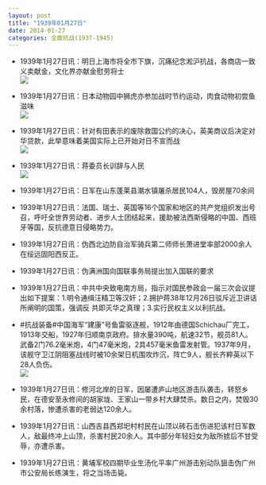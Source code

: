 ```yaml
---
layout: post
title: "1939年01月27日"
date: 2014-01-27
categories: 全面抗战(1937-1945)
---
```


<meta name="referrer" content="no-referrer" />

- 1939年1月27日讯：明日上海市将全市下旗，沉痛纪念淞沪抗战，各商店一致义卖献金，文化界亦献金慰劳将士 <br/><img src="https://ww2.sinaimg.cn/large/aca367d8jw1ecyhvw2hn2j205b0ctmyw.jpg" />

- 1939年1月27日讯：日本动物园中狮虎亦参加战时节约运动，肉食动物初尝鱼滋味 <br/><img src="https://ww1.sinaimg.cn/large/aca367d8jw1ecyg5fvr8bj207z0bawg0.jpg" />

- 1939年1月27日讯：针对有田表示的废除救国公约的决心，英美商议后决定对华贷款，此举意味着美国实际上已开始对日不宣而战 <br/><img src="https://ww1.sinaimg.cn/large/aca367d8jw1ecyeez3r7qj20780tvn2d.jpg" />

- 1939年1月27日讯：蒋委员长训辞与人民 <br/><img src="https://ww4.sinaimg.cn/large/aca367d8jw1ecycor2hemj20ob0xgqkr.jpg" />

- 1939年1月27日讯：日军在山东蓬莱县潮水镇屠杀居民104人，毁房屋70余间 

- 1939年1月27日讯：法国、瑞士、英国等16个国家和地区的共产党组织发出号召，呼吁全世界劳动者、进步人士团结起来，援助被法西斯侵略的中国、西班牙等国，反抗德意日侵略势力。 

- 1939年1月27日讯：伪西北边防自治军骑兵第二师师长萧进堂率部2000余人在绥远固阳西反正。 

- 1939年1月27日讯：伪满洲国向国联事务局提出加入国联的要求 

- 1939年1月27日讯：中共中央致电南方局，指示对国民参政会一届三次会议提出如下提案：1.明令通缉汪精卫等汉奸；2.拥护蒋38年12月26日驳斥近卫讲话所阐明的国策，强调反 共即灭华之真理；3.实行民权主义以利抗战。 

- #抗战装备#中国海军“建康”号鱼雷驱逐舰，1912年由德国Schichau厂完工，1913年交船，1927年归顺南京政府。排水量390吨，航速32节，舰员81人。武备2门76.2毫米炮，4门47毫米炮，2具457毫米鱼雷发射管。1937年9月，该舰守卫江阴阻塞战线时被10余架日机围攻炸沉，阵亡9人，舰长齐粹英以下28人负伤。   <br/><img src="https://ww2.sinaimg.cn/large/aca367d8jw1ecxvbx8f8oj20sg0akq48.jpg" />

- 1939年1月27日讯：修河北岸的日军，因屡遭庐山地区游击队袭击，转怒乡民，在德安至永修间的胡家垅、王家山一带乡村大肆焚杀。数日之内，焚毁30余村落，惨遭杀害的老弱达120余人。 

- 1939年1月27日讯：山西吉县西郑圯村村民在山顶以砖石击伤进犯该村日军数人，敌最终冲上山顶，杀害村民20余人。其中部分年轻妇女为敌所掳后不甘受辱，亦遭杀害。 

- 1939年1月27日讯：黄埔军校四期毕业生汤化平率广州游击别动队狙击伪广州市公安局长练演生，将之当场击毙。 

